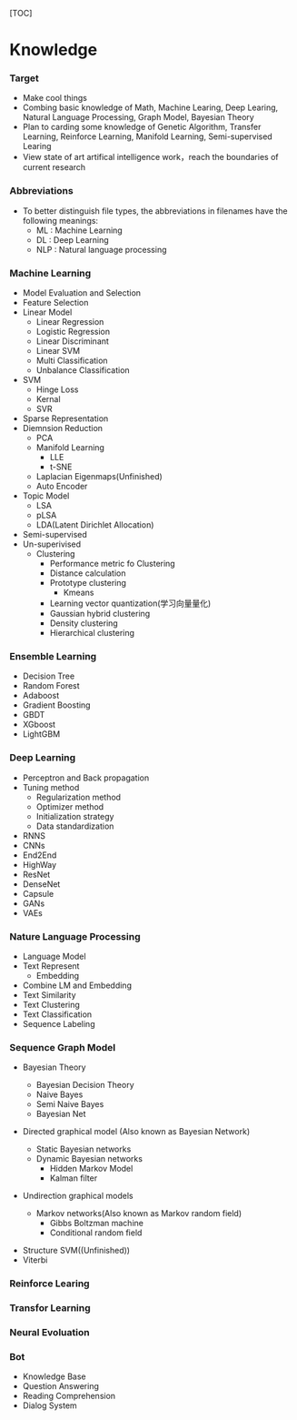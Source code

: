 [TOC]

# Knowledge

### Target
- Make cool things
- Combing basic knowledge of Math, Machine Learing, Deep Learing, Natural Language Processing, Graph Model, Bayesian Theory
- Plan to carding some knowledge of Genetic Algorithm, Transfer Learning, Reinforce Learning, Manifold Learning, Semi-supervised Learing
- View state of art artifical intelligence work，reach the boundaries of current research

### Abbreviations
- To better distinguish file types, the abbreviations in filenames have the following meanings:
    - ML : Machine Learning
    - DL : Deep Learning
    - NLP : Natural language processing


### Machine Learning
- Model Evaluation and Selection
- Feature Selection
- Linear Model
  - Linear Regression
  - Logistic Regression
  - Linear Discriminant
  - Linear SVM
  - Multi Classification 
  - Unbalance Classification
- SVM
  - Hinge Loss
  - Kernal 
  - SVR
- Sparse Representation
- Diemnsion Reduction
  - PCA
  - Manifold Learning
  	- LLE
  	- t-SNE
  - Laplacian Eigenmaps(Unfinished)
  - Auto Encoder 
- Topic Model
  - LSA
  - pLSA
  - LDA(Latent Dirichlet Allocation) 
- Semi-supervised
- Un-superivised
	- Clustering
		- Performance metric fo Clustering
		- Distance calculation
		- Prototype clustering
			- Kmeans
		- Learning vector quantization(学习向量量化)
		- Gaussian hybrid clustering
		- Density clustering
		- Hierarchical clustering 



### Ensemble Learning

- Decision Tree
- Random Forest
- Adaboost
- Gradient Boosting
- GBDT
- XGboost
- LightGBM

### Deep Learning
- Perceptron and Back propagation
- Tuning method
  - Regularization method
  - Optimizer method
  - Initialization strategy
  - Data standardization
- RNNS
- CNNs
- End2End
- HighWay
- ResNet
- DenseNet
- Capsule
- GANs
- VAEs

### Nature Language Processing
- Language Model
- Text Represent
  - Embedding
- Combine LM and Embedding
- Text Similarity
- Text Clustering
- Text Classification
- Sequence Labeling

### Sequence Graph Model

+ Bayesian Theory
	+ Bayesian Decision Theory
	+ Naive Bayes
	+ Semi Naive Bayes
	+ Bayesian Net

+ Directed graphical model (Also known as Bayesian Network)
    + Static Bayesian networks
    + Dynamic Bayesian networks
        + Hidden Markov Model
        + Kalman filter
+ Undirection graphical models
    + Markov networks(Also known as Markov random field)
        + Gibbs Boltzman machine
        + Conditional random field
- Structure SVM((Unfinished))
- Viterbi

### Reinforce Learing

### Transfor Learning

### Neural Evoluation

### Bot

- Knowledge Base
- Question Answering
- Reading Comprehension
- Dialog System

